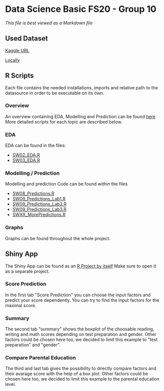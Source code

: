 # Data Science Basic FS20 - Group 10
*This file is best viewed as a Markdown file*

## Used Dataset 

[Kaggle URL](https://www.kaggle.com/spscientist/students-performance-in-exams)

[Locally](./StudentsPerformance.csv)

## R Scripts

Each file contains the needed installations, imports and relative path to the datasource in order to be executable on its own.

### Overview

An overview containing EDA, Modelling and Prediction can be found [here](./Overview.R)
More detailed scripts for each topic are described below.

### EDA

EDA can be found in the files: 
- [SW02_EDA.R](./SW02_EDA.R)
- [SW03_EDA.R](./SW03_EDA.R)

### Modelling / Prediction

Modelling and prediction Code can be found within the files 
- [SW08_Predictions.R](./SW08_Predictions.R)
- [SW09_Predictions_Lab1.R](./SW09_Predictions_Lab1.R)
- [SW09_Predictions_Lab2.R](./SW09_Predictions_Lab2.R)
- [SW09_Predictions_Lab3.R](./SW09_Predictions_Lab3.R)
- [SWXX_MorePredictions.R](./SWXX_MorePredictions.R)

### Graphs

Graphs can be found throughout the whole project.

## Shiny App

The Shiny App can be found as an [R Project by itself](./ShinyApp)
Make sure to open it as a separate project.

### Score Prediction

In the first tab "Score Prediction" you can choose the input factors and predict your score dependently. You can try to find the input factors for the maximal score.

### Summary

The second tab "summary" shows the boxplot of the choosable reading, writing and math scores depending on test preparation and gender. Other factors could be chosen here too, we decided to limit this example to "test preparation" and "gender".

### Compare Parental Education

The third and last tab gives the possibility to directly compare factors and their avarage score with the help of a box plot. 
Other factors could be chosen here too, we decided to limit this example to the parental education level.

